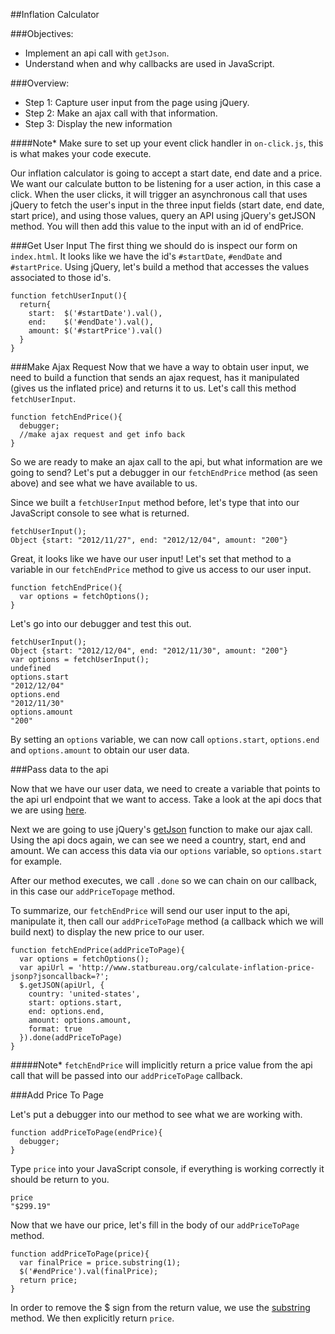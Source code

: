 ##Inflation Calculator

###Objectives: 
- Implement an api call with `getJson`.
- Understand when and why callbacks are used in JavaScript.

###Overview: 
- Step 1: Capture user input from the page using jQuery.
- Step 2: Make an ajax call with that information.
- Step 3: Display the new information

####Note* Make sure to set up your event click handler in `on-click.js`, this is what makes your code execute.

Our inflation calculator is going to accept a start date, end date and a price. We want our calculate button to be listening for a user action, in this case a click. When the user clicks, it will trigger an asynchronous call that uses jQuery to fetch the user's input in the three input fields (start date, end date, start price), and using those values, query an API using jQuery's getJSON method. You will then add this value to the input with an id of endPrice.

###Get User Input
The first thing we should do is inspect our form on `index.html`. It looks like we have the id's `#startDate`, `#endDate` and `#startPrice`. Using jQuery, let's build a method that accesses the values associated to those id's.

```
function fetchUserInput(){
  return{
    start:  $('#startDate').val(),
    end:    $('#endDate').val(),
    amount: $('#startPrice').val()
  }
}
```
###Make Ajax Request
Now that we have a way to obtain user input, we need to build a function that sends an ajax request, has it manipulated (gives us the inflated price) and returns it to us. Let's call this method `fetchUserInput`. 

```
function fetchEndPrice(){
  debugger;
  //make ajax request and get info back
}
```

So we are ready to make an ajax call to the api, but what information are we going to send? Let's put a debugger in our `fetchEndPrice` method (as seen above)  and see what we have available to us. 

Since we built a `fetchUserInput` method before, let's type that into our JavaScript console to see what is returned.

```
fetchUserInput();
Object {start: "2012/11/27", end: "2012/12/04", amount: "200"}
```
Great, it looks like we have our user input! Let's set that method to a variable in our `fetchEndPrice` method to give us access to our user input.

```
function fetchEndPrice(){
  var options = fetchOptions();
}
```
Let's go into our debugger and test this out.

```
fetchUserInput();
Object {start: "2012/12/04", end: "2012/11/30", amount: "200"}
var options = fetchUserInput();
undefined
options.start
"2012/12/04"
options.end
"2012/11/30"
options.amount
"200"
```
By setting an `options` variable, we can now call `options.start`, `options.end` and `options.amount` to obtain our user data.

###Pass data to the api

Now that we have our user data, we need to create a variable that points to the api url endpoint that we want to access. Take a look at the api docs that we are using <a href="https://www.statbureau.org/en/inflation-api">here</a>. 

Next we are going to use jQuery's <a href="http://api.jquery.com/jquery.getjson/">getJson</a> function to make our ajax call. Using the api docs again, we  can see we need a country, start, end and amount. We can access this data via our `options` variable, so `options.start` for example. 

After our method executes, we call `.done` so we can chain on our callback, in this case our `addPriceTopage` method. 

To summarize, our `fetchEndPrice` will send our user input to the api, manipulate it, then call our `addPriceToPage` method (a callback which we will build next) to display the new price to our user.


```
function fetchEndPrice(addPriceToPage){
  var options = fetchOptions();
  var apiUrl = 'http://www.statbureau.org/calculate-inflation-price-jsonp?jsoncallback=?';
  $.getJSON(apiUrl, {
    country: 'united-states',
    start: options.start,
    end: options.end,
    amount: options.amount,
    format: true
  }).done(addPriceToPage)
}
```
#####Note* `fetchEndPrice` will implicitly return a price value from the api call that will be passed into our `addPriceToPage` callback.

###Add Price To Page

Let's put a debugger into our method to see what we are working with.

```
function addPriceToPage(endPrice){
  debugger;
}
```
Type `price` into your JavaScript console, if everything is working correctly it should be return to you.

```
price
"$299.19"
```
Now that we have our price, let's fill in the body of our `addPriceToPage` method.

```
function addPriceToPage(price){
  var finalPrice = price.substring(1);
  $('#endPrice').val(finalPrice);
  return price;
}
```
In order to remove the $ sign from the return value, we use the <a href="http://www.jquerybyexample.net/2012/03/how-to-substring-in-jquery.html">substring</a> method. We then explicitly return `price`.

